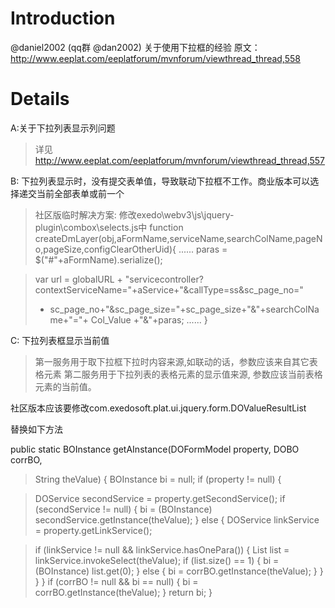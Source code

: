 # Introduction #

@daniel2002 (qq群 @dan2002) 关于使用下拉框的经验 原文：http://www.eeplat.com/eeplatforum/mvnforum/viewthread_thread,558


# Details #

A:关于下拉列表显示列问题
> 详见 http://www.eeplat.com/eeplatforum/mvnforum/viewthread_thread,557

B: 下拉列表显示时，没有提交表单值，导致联动下拉框不工作。商业版本可以选择递交当前全部表单或前一个
> 社区版临时解决方案:
修改exedo\webv3\js\jquery-plugin\combox\selects.js中
function createDmLayer(obj,aFormName,serviceName,searchColName,pageNo,pageSize,configClearOtherUid){
> ......
> paras = $("#"+aFormName).serialize();

> var url = globalURL + "servicecontroller?contextServiceName="+aService+"&callType=ss&sc\_page\_no="
> + sc\_page\_no+"&sc\_page\_size="+sc\_page\_size+"&"+searchColName+"="+ Col\_Value +"&"+paras;
> ......
}

C: 下拉列表框显示当前值
> 第一服务用于取下拉框下拉时内容来源,如联动的话，参数应该来自其它表格元素
> 第二服务用于下拉列表的表格元素的显示值来源, 参数应该当前表格元素的当前值。

社区版本应该要修改com.exedosoft.plat.ui.jquery.form.DOValueResultList

替换如下方法

public static BOInstance getAInstance(DOFormModel property, DOBO corrBO,
> String theValue) {
> BOInstance bi = null;
> if (property != null) {

> DOService secondService = property.getSecondService();
> if (secondService != null) {
> bi = (BOInstance) secondService.getInstance(theValue);
> } else {
> DOService linkService = property.getLinkService();

> if (linkService != null && linkService.hasOnePara()) {
> List list = linkService.invokeSelect(theValue);
> if (list.size() == 1) {
> bi = (BOInstance) list.get(0);
> } else {
> bi = corrBO.getInstance(theValue);
> }
> }
> }
> }
> if (corrBO != null && bi == null) {
> bi = corrBO.getInstance(theValue);
> }
> return bi;
> }